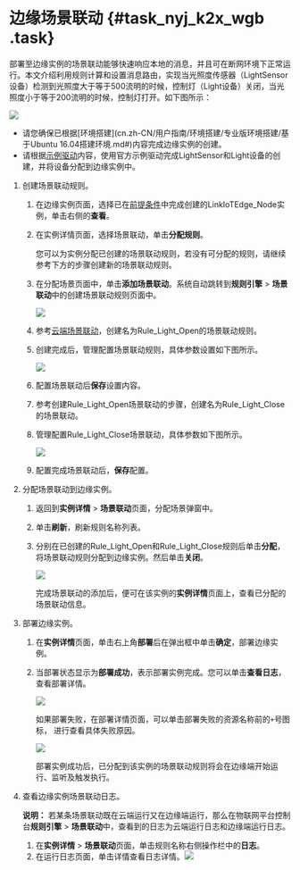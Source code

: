 # 边缘场景联动 {#task_nyj_k2x_wgb .task}

部署至边缘实例的场景联动能够快速响应本地的消息，并且可在断网环境下正常运行。本文介绍利用规则计算和设置消息路由，实现当光照度传感器（LightSensor设备）检测到光照度大于等于500流明的时候，控制灯（Light设备）关闭，当光照度小于等于200流明的时候，控制灯打开。如下图所示：

![](http://static-aliyun-doc.oss-cn-hangzhou.aliyuncs.com/assets/img/130425/156032784639453_zh-CN.png)

-   请您确保已根据[环境搭建](cn.zh-CN/用户指南/环境搭建/专业版环境搭建/基于Ubuntu 16.04搭建环境.md#)内容完成边缘实例的创建。
-   请根据[示例驱动](cn.zh-CN/用户指南/设备接入/示例驱动.md#)内容，使用官方示例驱动完成LightSensor和Light设备的创建，并将设备分配到边缘实例中。

1.  创建场景联动规则。 
    1.  在边缘实例页面，选择已在[前提条件](#)中完成创建的LinkIoTEdge\_Node实例，单击右侧的**查看**。
    2.  在实例详情页面，选择场景联动，单击**分配规则**。 

        您可以为实例分配已创建的场景联动规则，若没有可分配的规则，请继续参考下方的步骤创建新的场景联动规则。

    3.  在分配场景页面中，单击**添加场景联动**。系统自动跳转到**规则引擎** \> **场景联动**中的创建场景联动规则页面中。 

        ![](http://static-aliyun-doc.oss-cn-hangzhou.aliyuncs.com/assets/img/130425/156032784639880_zh-CN.png)

    4.  参考[云端场景联动](cn.zh-CN/用户指南/场景联动/云端场景联动.md#)，创建名为Rule\_Light\_Open的场景联动规则。
    5.  创建完成后，管理配置场景联动规则，具体参数设置如下图所示。 

        ![](http://static-aliyun-doc.oss-cn-hangzhou.aliyuncs.com/assets/img/130425/156032784739456_zh-CN.png)

    6.  配置场景联动后**保存**设置内容。
    7.  参考创建Rule\_Light\_Open场景联动的步骤，创建名为Rule\_Light\_Close的场景联动。
    8.  管理配置Rule\_Light\_Close场景联动，具体参数如下图所示。 

        ![](http://static-aliyun-doc.oss-cn-hangzhou.aliyuncs.com/assets/img/130425/156032784739457_zh-CN.png)

    9.  配置完成场景联动后，**保存**配置。
2.  分配场景联动到边缘实例。 
    1.  返回到**实例详情** \> **场景联动**页面，分配场景弹窗中。
    2.  单击**刷新**，刷新规则名称列表。
    3.  分别在已创建的Rule\_Light\_Open和Rule\_Light\_Close规则后单击**分配**，将场景联动规则分配到边缘实例。然后单击**关闭**。 

        ![](http://static-aliyun-doc.oss-cn-hangzhou.aliyuncs.com/assets/img/130425/156032784739890_zh-CN.png)

        完成场景联动的添加后，便可在该实例的**实例详情**页面上，查看已分配的场景联动信息。

3.  部署边缘实例。 
    1.  在**实例详情**页面，单击右上角**部署**后在弹出框中单击**确定**，部署边缘实例。
    2.  当部署状态显示为**部署成功**，表示部署实例完成。您可以单击**查看日志**，查看部署详情。 

        ![](http://static-aliyun-doc.oss-cn-hangzhou.aliyuncs.com/assets/img/130425/156032784740227_zh-CN.png)

        如果部署失败，在部署详情页面，可以单击部署失败的资源名称前的`+`号图标， 进行查看具体失败原因。

        ![](http://static-aliyun-doc.oss-cn-hangzhou.aliyuncs.com/assets/img/130425/156032784840234_zh-CN.png)

        部署实例成功后，已分配到该实例的场景联动规则将会在边缘端开始运行、监听及触发执行。

4.  查看边缘实例场景联动日志。 

    **说明：** 若某条场景联动既在云端运行又在边缘端运行，那么在物联网平台控制台**规则引擎** \> **场景联动**中，查看到的日志为云端运行日志和边缘端运行日志。

    1.  在**实例详情** \> **场景联动**页面，单击规则名称右侧操作栏中的**日志**。
    2.  在运行日志页面，单击详情查看日志详情。![](http://static-aliyun-doc.oss-cn-hangzhou.aliyuncs.com/assets/img/130425/156032784840233_zh-CN.png)



